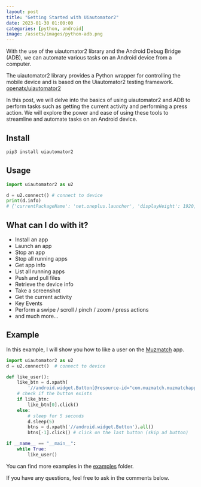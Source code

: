 ```yaml
---
layout: post
title: "Getting Started with Uiautomator2"
date: 2023-01-30 01:00:00
categories: [python, android]
image: /assets/images/python-adb.png
---
```


With the use of the uiautomator2 library and the Android Debug Bridge (ADB), we can automate various tasks on an Android device from a computer.

The uiautomator2 library provides a Python wrapper for controlling the mobile device and is based on the Uiautomator2 testing framework. [openatx/uiautomator2](https://github.com/openatx/uiautomator2)

In this post, we will delve into the basics of using uiautomator2 and ADB to perform tasks such as getting the current activity and performing a press action. We will explore the power and ease of using these tools to streamline and automate tasks on an Android device.

## Install

```bash
pip3 install uiautomator2
```

## Usage

```python
import uiautomator2 as u2

d = u2.connect() # connect to device
print(d.info)
# {'currentPackageName': 'net.oneplus.launcher', 'displayHeight': 1920, 'displayRotation': 0, 'displaySizeDpX': 411, 'displaySizeDpY': 731, 'displayWidth': 1080, 'productName': 'OnePlus5', 'screenOn': True, 'sdkInt': 27, 'naturalOrientation': True}
```

## What can I do with it?

- Install an app
- Launch an app
- Stop an app
- Stop all running apps
- Get app info
- List all running apps
- Push and pull files
- Retrieve the device info
- Take a screenshot
- Get the current activity
- Key Events
- Perform a swipe / scroll / pinch / zoom / press actions
- and much more...

## Example

In this example, I will show you how to like a user on the [Muzmatch](https://play.google.com/store/apps/details?id=com.muzmatch.muzmatchapp) app.

```python
import uiautomator2 as u2
d = u2.connect()  # connect to device

def like_user():
    like_btn = d.xpath(
        '//android.widget.Button[@resource-id="com.muzmatch.muzmatchapp:id/discoverLikeButton"]').all()
    # check if the button exists
    if like_btn:
        like_btn[0].click()
    else:
        # sleep for 5 seconds
        d.sleep(5)
        btns = d.xpath('//android.widget.Button').all()
        btns[-1].click() # click on the last button (skip ad button)

if __name__ == "__main__":
    while True:
        like_user()
```

You can find more examples in the [examples](https://github.com/openatx/uiautomator2/tree/master/examples) folder.

If you have any questions, feel free to ask in the comments below.

